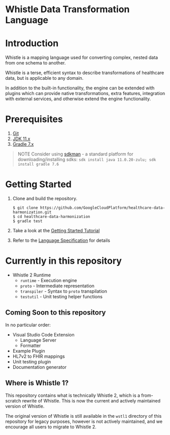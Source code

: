 # Whistle Data Transformation Language

# Introduction

Whistle is a mapping language used for converting complex, nested data from one
schema to another.

Whistle is a terse, efficient syntax to describe transformations of healthcare
data, but is applicable to any domain.

In addition to the built-in functionality, the engine can be extended with
plugins which can provide native transformations, extra features, integration
with external services, and otherwise extend the engine functionality.

# Prerequisites

1.  [Git](https://git-scm.com/)
1.  [JDK 11.x](https://www.azul.com/downloads/?version=java-11-lts&package=jdk#zulu)
1.  [Gradle 7.x](https://gradle.org/next-steps/?version=7.6&format=bin)

> NOTE Consider using [sdkman](https://sdkman.io/) - a standard platform for
> downloading/installing sdks: `sdk install java 11.0.20-zulu; sdk install
> gradle 7.6`

# Getting Started

1.  Clone and build the repository.

    ```console
    $ git clone https://github.com/GoogleCloudPlatform/healthcare-data-harmonization.git
    $ cd healthcare-data-harmonization
    $ gradle test
    ```

1.  Take a look at the [Getting Started Tutorial](./doc/getting_started.md)

1.  Refer to the [Language Specification](./doc/spec.md) for details

# Currently in this repository

*   Whistle 2 Runtime
    *   `runtime` - Execution engine
    *   `proto` - Intermediate representation
    *   `transpiler` - Syntax to `proto` transpilation
    *   `testutil` - Unit testing helper functions

## Coming Soon to this repository

In no particular order:

*   Visual Studio Code Extension
    *   Language Server
    *   Formatter
*   Example Plugin
*   HL7v2 to FHIR mappings
*   Unit testing plugin
*   Documentation generator

## Where is Whistle 1?

This repository contains what is technically Whistle 2, which is a from-scratch
rewrite of Whistle. This is now the current and actively maintained version of
Whistle.

The original version of Whistle is still available in the `wstl1` directory of
this repository for legacy purposes, however is not actively maintained, and we
encourage all users to migrate to Whistle 2.
